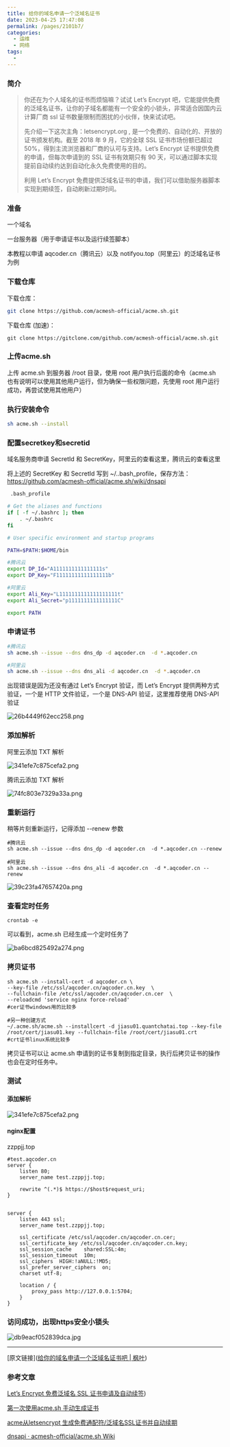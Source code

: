 ```yaml
---
title: 给你的域名申请一个泛域名证书
date: 2023-04-25 17:47:08
permalink: /pages/2101b7/
categories:
  - 运维
  - 网络
tags:
  - 
---
```


### 简介

> 你还在为个人域名的证书而烦恼嘛？试试 Let’s Encrypt 吧，它能提供免费的泛域名证书，让你的子域名都能有一个安全的小锁头，非常适合因国内云计算厂商 ssl 证书数量限制而困扰的小伙伴，快来试试吧。
> 
> 先介绍一下这次主角：letsencrypt.org , 是一个免费的、自动化的、开放的证书颁发机构。截至 2018 年 9 月，它的全球 SSL 证书市场份额已超过 50%，得到主流浏览器和厂商的认可与支持。Let’s Encrypt 证书提供免费的申请，但每次申请到的 SSL 证书有效期只有 90 天，可以通过脚本实现提前自动续约达到自动化永久免费使用的目的。
> 
> 利用 Let’s Encrypt 免费提供泛域名证书的申请，我们可以借助服务器脚本实现到期续签，自动刷新过期时间。

### 准备

一个域名

一台服务器（用于申请证书以及运行续签脚本）

本教程以申请 aqcoder.cn（腾讯云）以及 notifyou.top（阿里云）的泛域名证书为例

### 下载仓库

下载仓库：

```sh
git clone https://github.com/acmesh-official/acme.sh.git 
```

下载仓库 (加速)：

```shell
git clone https://gitclone.com/github.com/acmesh-official/acme.sh.git 
```

### 上传acme.sh

上传 acme.sh 到服务器 /root 目录，使用 root 用户执行后面的命令（acme.sh 也有说明可以使用其他用户运行，但为确保一些权限问题，先使用 root 用户运行成功，再尝试使用其他用户）

### 执行安装命令

```sh
sh acme.sh --install
```

### 配置secretkey和secretid

域名服务商申请 SecretId 和 SecretKey，阿里云的查看这里，腾讯云的查看这里

将上述的 SecretKey 和 SecretId 写到 ~/..bash_profile，保存方法：https://github.com/acmesh-official/acme.sh/wiki/dnsapi

```sh
 .bash_profile

# Get the aliases and functions
if [ -f ~/.bashrc ]; then
    . ~/.bashrc
fi

# User specific environment and startup programs

PATH=$PATH:$HOME/bin

#腾讯云
export DP_Id="A1111111111111111s"
export DP_Key="F11111111111111111b"

#阿里云
export Ali_Key="L1111111111111111111t"
export Ali_Secret="p1111111111111111C"

export PATH
```

### 申请证书

```sh
#腾讯云
sh acme.sh --issue --dns dns_dp -d aqcoder.cn  -d *.aqcoder.cn

#阿里云
sh acme.sh --issue --dns dns_ali -d aqcoder.cn  -d *.aqcoder.cn
```

出现错误是因为还没有通过 Let’s Encrypt 验证，而 Let’s Encrypt 提供两种方式验证，一个是 HTTP 文件验证，一个是 DNS-API 验证，这里推荐使用 DNS-API 验证

![26b4449f62ecc258.png](http://pic.zzppjj.top/LightPicture/2023/04/26b4449f62ecc258.png)

### 添加解析

阿里云添加 TXT 解析

![341efe7c875cefa2.png](http://pic.zzppjj.top/LightPicture/2023/04/341efe7c875cefa2.png)

腾讯云添加 TXT 解析

![74fc803e7329a33a.png](http://pic.zzppjj.top/LightPicture/2023/04/74fc803e7329a33a.png)

### 重新运行

稍等片刻重新运行，记得添加 --renew 参数

```shell
#腾讯云
sh acme.sh --issue --dns dns_dp -d aqcoder.cn  -d *.aqcoder.cn --renew

#阿里云
sh acme.sh --issue --dns dns_ali -d aqcoder.cn  -d *.aqcoder.cn --renew
```

![39c23fa47657420a.png](http://pic.zzppjj.top/LightPicture/2023/04/39c23fa47657420a.png)

### 查看定时任务

```shell
crontab -e
```

可以看到，acme.sh 已经生成一个定时任务了

![ba6bcd825492a274.png](http://pic.zzppjj.top/LightPicture/2023/04/ba6bcd825492a274.png)

### 拷贝证书

```shell
sh acme.sh --install-cert -d aqcoder.cn \ 
--key-file /etc/ssl/aqcoder.cn/aqcoder.cn.key  \
--fullchain-file /etc/ssl/aqcoder.cn/aqcoder.cn.cer  \
--reloadcmd 'service nginx force-reload'
#cer证书windows用的比较多

#另一种创建方式
~/.acme.sh/acme.sh --installcert -d jiasu01.quantchatai.top --key-file /root/cert/jiasu01.key --fullchain-file /root/cert/jiasu01.crt
#crt证书linux系统比较多
```

拷贝证书可以让 acme.sh 申请到的证书复制到指定目录，执行后拷贝证书的操作也会在定时任务中。

### 测试

#### 添加解析

![341efe7c875cefa2.png](http://pic.zzppjj.top/LightPicture/2023/04/341efe7c875cefa2.png)

#### nginx配置

zzppjj.top

```shell
#test.aqcoder.cn
server {
    listen 80;
    server_name test.zzppjj.top;

    rewrite ^(.*)$ https://$host$request_uri;
}


server {
    listen 443 ssl;
    server_name test.zzppjj.top;

    ssl_certificate /etc/ssl/aqcoder.cn/aqcoder.cn.cer;
    ssl_certificate_key /etc/ssl/aqcoder.cn/aqcoder.cn.key;
    ssl_session_cache    shared:SSL:4m;
    ssl_session_timeout  10m;
    ssl_ciphers  HIGH:!aNULL:!MD5;
    ssl_prefer_server_ciphers  on;
    charset utf-8;

    location / {
        proxy_pass http://127.0.0.1:5704;
    }
}
```

### 访问成功，出现https安全小锁头

![db9eacf052839dca.jpg](http://pic.zzppjj.top/LightPicture/2023/04/db9eacf052839dca.jpg)

---

[原文链接]([给你的域名申请一个泛域名证书吧 | 枫叶](https://blog.aqcoder.cn/posts/84609bb0/#%E7%BB%93%E8%AF%AD))

### 参考文章

[Let’s Encrypt 免费泛域名 SSL 证书申请及自动续签](https://juejin.cn/post/7136001093720342542))

[第一次使用acme.sh 手动生成证书](https://blog.csdn.net/qq_33317586/article/details/84842398)

[acme从letsencrypt 生成免费通配符/泛域名SSL证书并自动续期](https://cloud.tencent.com/developer/article/1736866)

[dnsapi · acmesh-official/acme.sh Wiki](https://github.com/acmesh-official/acme.sh/wiki/dnsapi)
